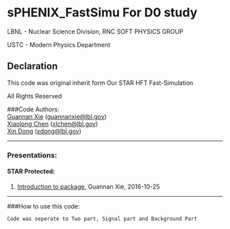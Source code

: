 # sPHENIX_FastSimu For D0 study
LBNL - Nuclear Science Division, RNC SOFT PHYSICS GROUP

USTC - Modern Physics Department

## Declaration
This code was original inherit form Our STAR HFT Fast-Simulation

All Rights Reserved

###Code Authors:  
[Guannan Xie](https://github.com/GuannanXie) (guannanxie@lbl.gov)  
[Xiaolong Chen]() (xlchen@lbl.gov)  
[Xin Dong]() (xdong@lbl.gov)  
- - -
### Presentations:  
#### STAR Protected:  
1. [Introduction to package](https://drupal.star.bnl.gov/STAR/system/files/2016Oc25_sPHENIX_FastSimu.pdf), Guannan Xie, 2016-10-25  

- - -

###How to use this code:  
```bash
Code was seperate to Two part, Signal part and Background Part
```
